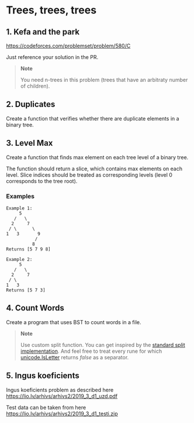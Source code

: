 # Trees, trees, trees

## 1. Kefa and the park

https://codeforces.com/problemset/problem/580/C

Just reference your solution in the PR.

> **Note**
>
> You need n-trees in this problem (trees that have an arbitraty number of children).

## 2. Duplicates

Create a function that verifies whether there are duplicate elements in a binary tree.

## 3. Level Max

Create a function that finds max element on each tree level of a binary tree.

The function should return a slice, which contains max elements on each level. Slice
indices should be treated as corresponding levels (level 0 corresponds to the tree root).

### Examples

```
Example 1:
     5
   /   \
  2     7
 / \      \
1   3       9
           /
          8
Returns [5 7 9 8]

Example 2:
     5
   /   \
  2     7
 / \
1   3
Returns [5 7 3]
```

## 4. Count Words

Create a program that uses BST to count words in a file.

> **Note**
>
> Use custom split function. You can get inspired by the [standard split implementation].
> And feel free to treat every rune for which [unicode.IsLetter] returns $false$ as a separator.

[standard split implementation]: https://cs.opensource.google/go/go/+/refs/tags/go1.19.3:src/strings/strings.go;l=236;drc=e7c56fe9948449a3710b36c22c02d57c215d1c10

[unicode.IsLetter]: https://pkg.go.dev/unicode#IsLetter

## 5. Ingus koeficients

Ingus koeficients problem as described here https://lio.lv/arhivs/arhivs2/2019_3_d1_uzd.pdf

Test data can be taken from here https://lio.lv/arhivs/arhivs2/2019_3_d1_testi.zip

